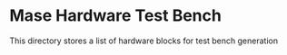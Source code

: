 # Mase Hardware Test Bench

This directory stores a list of hardware blocks for test bench generation

